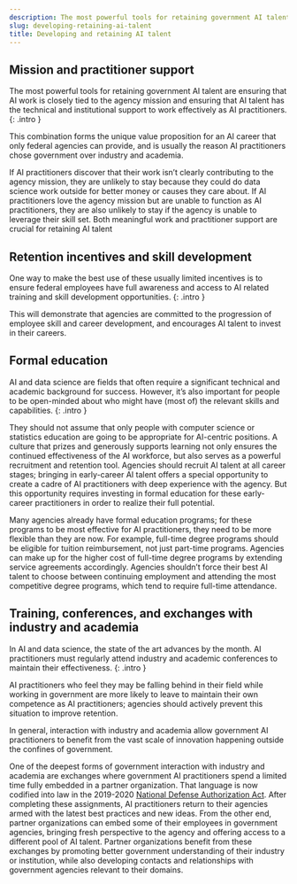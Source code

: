 ```yaml
---
description: The most powerful tools for retaining government AI talent are ensuring that AI work is closely tied to the agency mission and ensuring that AI talent has the technical and institutional support to work effectively as AI practitioners.
slug: developing-retaining-ai-talent
title: Developing and retaining AI talent
---
```

## Mission and practitioner support

The most powerful tools for retaining government AI talent are ensuring that AI work is closely tied to the agency mission and ensuring that AI talent has the technical and institutional support to work effectively as AI practitioners. 
{: .intro }

This combination forms the unique value proposition for an AI career that only federal agencies can provide, and is usually the reason AI practitioners chose government over industry and academia. 


If AI practitioners discover that their work isn’t clearly contributing to the agency mission, they are unlikely to stay because they could do data science work outside for better money or causes they care about. If AI practitioners love the agency mission but are unable to function as AI practitioners, they are also unlikely to stay if the agency is unable to leverage their skill set. Both meaningful work and practitioner support are crucial for retaining AI talent


## Retention incentives and skill development

One way to make the best use of these usually limited incentives is to ensure federal employees have full awareness and access to AI related training and skill development opportunities. 
{: .intro }

This will demonstrate that agencies are committed to the progression of employee skill and career development, and encourages AI talent to invest in their careers. 


## Formal education

AI and data science are fields that often require a significant technical and academic background for success. However, it’s also important for people to be open-minded about who might have (most of) the relevant skills and capabilities. 
{: .intro }


They should not assume that only people with computer science or statistics education are going to be appropriate for AI-centric positions. A culture that prizes and generously supports learning not only ensures the continued effectiveness of the AI workforce, but also serves as a powerful recruitment and retention tool. Agencies should recruit AI talent at all career stages; bringing in early-career AI talent offers a special opportunity to create a cadre of AI practitioners with deep experience with the agency. But this opportunity requires investing in formal education for these early-career practitioners in order to realize their full potential. 

Many agencies already have formal education programs; for these programs to be most effective for AI practitioners, they need to be more flexible than they are now. For example, full-time degree programs should be eligible for tuition reimbursement, not just part-time programs. Agencies can make up for the higher cost of full-time degree programs by extending service agreements accordingly. Agencies shouldn’t force their best AI talent to choose between continuing employment and attending the most competitive degree programs, which tend to require full-time attendance.


## Training, conferences, and exchanges with industry and academia

In AI and data science, the state of the art advances by the month. AI practitioners must regularly attend industry and academic conferences to maintain their effectiveness. 
{: .intro }

AI practitioners who feel they may be falling behind in their field while working in government are more likely to leave to maintain their own competence as AI practitioners; agencies should actively prevent this situation to improve retention. 

In general, interaction with industry and academia allow government AI practitioners to benefit from the vast scale of innovation happening outside the confines of government. 

One of the deepest forms of government interaction with industry and academia are exchanges where government AI practitioners spend a limited time fully embedded in a partner organization. That language is now codified into law in the 2019-2020 [National Defense Authorization Act](https://www.congress.gov/bill/116th-congress/house-bill/6395). After completing these assignments, AI practitioners return to their agencies armed with the latest best practices and new ideas. From the other end, partner organizations can embed some of their employees in government agencies, bringing fresh perspective to the agency and offering access to a different pool of AI talent. Partner organizations benefit from these exchanges by promoting better government understanding of their industry or institution, while also developing contacts and relationships with government agencies relevant to their domains.


